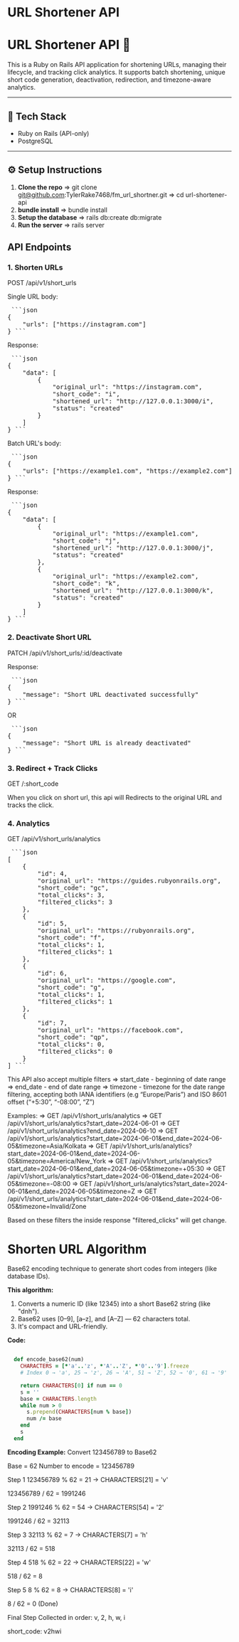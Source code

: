 # URL Shortener API

# URL Shortener API 🚀

This is a Ruby on Rails API application for shortening URLs, managing their lifecycle, and tracking click analytics. It supports batch shortening, unique short code generation, deactivation, redirection, and timezone-aware analytics.

---

## 🔧 Tech Stack

- Ruby on Rails (API-only)
- PostgreSQL

---

## ⚙️ Setup Instructions

1. **Clone the repo**
   => git clone git@github.com:TylerRake7468/fm_url_shortner.git
   => cd url-shortener-api
2. **bundle install**
   => bundle install
3. **Setup the database**
   => rails db:create db:migrate
4. **Run the server**
   => rails server

## API Endpoints

### 1. Shorten URLs
POST  /api/v1/short_urls

Single URL body:
<pre> ```json
{
	"urls": ["https://instagram.com"]
} ``` </pre>

Response:
<pre> ```json
{
    "data": [
        {
            "original_url": "https://instagram.com",
            "short_code": "i",
            "shortened_url": "http://127.0.0.1:3000/i",
            "status": "created"
        }
    ]
} ``` </pre>

Batch URL's body:
<pre> ```json
{
	"urls": ["https://example1.com", "https://example2.com"]
} ``` </pre>

Response:
<pre> ```json
{
    "data": [
        {
            "original_url": "https://example1.com",
            "short_code": "j",
            "shortened_url": "http://127.0.0.1:3000/j",
            "status": "created"
        },
        {
            "original_url": "https://example2.com",
            "short_code": "k",
            "shortened_url": "http://127.0.0.1:3000/k",
            "status": "created"
        }
    ]
} ``` </pre>

### 2. Deactivate Short URL
PATCH /api/v1/short_urls/:id/deactivate

Response:
<pre> ```json
{
    "message": "Short URL deactivated successfully"
} ``` </pre>

OR
<pre> ```json
{
    "message": "Short URL is already deactivated"
} ``` </pre>


### 3. Redirect + Track Clicks
GET   /:short_code

When you click on short url, this api will
Redirects to the original URL and tracks the click.


### 4. Analytics
GET   /api/v1/short_urls/analytics
<pre> ```json
[
    {
        "id": 4,
        "original_url": "https://guides.rubyonrails.org",
        "short_code": "gc",
        "total_clicks": 3,
        "filtered_clicks": 3
    },
    {
        "id": 5,
        "original_url": "https://rubyonrails.org",
        "short_code": "f",
        "total_clicks": 1,
        "filtered_clicks": 1
    },
    {
        "id": 6,
        "original_url": "https://google.com",
        "short_code": "g",
        "total_clicks": 1,
        "filtered_clicks": 1
    },
    {
        "id": 7,
        "original_url": "https://facebook.com",
        "short_code": "qp",
        "total_clicks": 0,
        "filtered_clicks": 0
    }
] ``` </pre>

This API also accept multiple filters
=> start_date - beginning of date range
=> end_date - end of date range
=> timezone - timezone for the date range filtering, accepting both IANA identifiers (e.g “Europe/Paris”) and ISO 8601 offset (“+5:30”, “-08:00”, “Z”)

Examples: 
=> GET /api/v1/short_urls/analytics
=> GET /api/v1/short_urls/analytics?start_date=2024-06-01
=> GET /api/v1/short_urls/analytics?end_date=2024-06-10
=> GET /api/v1/short_urls/analytics?start_date=2024-06-01&end_date=2024-06-05&timezone=Asia/Kolkata
=> GET /api/v1/short_urls/analytics?start_date=2024-06-01&end_date=2024-06-05&timezone=America/New_York
=> GET /api/v1/short_urls/analytics?start_date=2024-06-01&end_date=2024-06-05&timezone=+05:30
=> GET /api/v1/short_urls/analytics?start_date=2024-06-01&end_date=2024-06-05&timezone=-08:00
=> GET /api/v1/short_urls/analytics?start_date=2024-06-01&end_date=2024-06-05&timezone=Z
=> GET /api/v1/short_urls/analytics?start_date=2024-06-01&end_date=2024-06-05&timezone=Invalid/Zone

Based on these filters the inside response "filtered_clicks" will get change.  


# Shorten URL Algorithm

Base62 encoding technique to generate short codes from integers (like database IDs).

**This algorithm:**

1. Converts a numeric ID (like 12345) into a short Base62 string (like "dnh").
2. Base62 uses [0–9], [a–z], and [A–Z] — 62 characters total.
3. It's compact and URL-friendly.

**Code:** 
```ruby

  def encode_base62(num)
	CHARACTERS = [*'a'..'z', *'A'..'Z', *'0'..'9'].freeze
	# Index 0 → 'a', 25 → 'z', 26 → 'A', 51 → 'Z', 52 → '0', 61 → '9'

    return CHARACTERS[0] if num == 0
    s = ''
    base = CHARACTERS.length
    while num > 0
      s.prepend(CHARACTERS[num % base])
      num /= base
    end
    s
  end
```

**Encoding Example:** Convert 123456789 to Base62

Base = 62
Number to encode = 123456789

Step 1
123456789 % 62 = 21
→ CHARACTERS[21] = 'v'

123456789 / 62 = 1991246

Step 2
1991246 % 62 = 54
→ CHARACTERS[54] = '2'

1991246 / 62 = 32113

Step 3
32113 % 62 = 7
→ CHARACTERS[7] = 'h'

32113 / 62 = 518

Step 4
518 % 62 = 22
→ CHARACTERS[22] = 'w'

518 / 62 = 8

Step 5
8 % 62 = 8
→ CHARACTERS[8] = 'i'

8 / 62 = 0 (Done)

Final Step
Collected in order: v, 2, h, w, i

short_code: v2hwi


